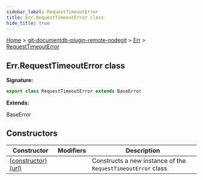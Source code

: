 ```yaml
---
sidebar_label: RequestTimeoutError
title: Err.RequestTimeoutError class
hide_title: true
---
```


[Home](./index.md) &gt; [git-documentdb-plugin-remote-nodegit](./git-documentdb-plugin-remote-nodegit.md) &gt; [Err](./git-documentdb-plugin-remote-nodegit.err.md) &gt; [RequestTimeoutError](./git-documentdb-plugin-remote-nodegit.err.requesttimeouterror.md)

## Err.RequestTimeoutError class


<b>Signature:</b>

```typescript
export class RequestTimeoutError extends BaseError 
```
<b>Extends:</b>

BaseError

## Constructors

|  Constructor | Modifiers | Description |
|  --- | --- | --- |
|  [(constructor)(url)](./git-documentdb-plugin-remote-nodegit.err.requesttimeouterror._constructor_.md) |  | Constructs a new instance of the <code>RequestTimeoutError</code> class |


